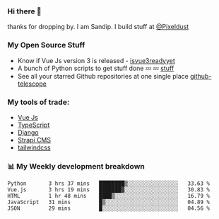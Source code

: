 ### Hi there 👋

thanks for dropping by.
I am Sandip. I build stuff at [@Pixeldust](github.com/pixeldust-in/)

###  **My Open Source Stuff**

 - Know if Vue Js version 3 is released -  [isvue3readyyet](https://github.com/sandiprb/isvue3readyyet)
 - A bunch of Python scripts to get stuff done 💤 💤 [stuff](https://github.com/sandiprb/stuff)
 - See all your starred Github repositories at one single place [github-telescope](https://github.com/sandiprb/github-telescope)



###  **My tools of trade:**
 - [Vue Js](https://github.com/vuejs/vue/)
 - [TypeScript](https://github.com/microsoft/TypeScript)
 - [Django](github.com/django/django)
 - [Strapi CMS](github.com/strapi/strapi)
 - [tailwindcss](https://github.com/tailwindlabs/tailwindcss)


###  📊 **My Weekly development breakdown**
<!--START_SECTION:waka-->
```text
Python       3 hrs 37 mins   ████████▒░░░░░░░░░░░░░░░░   33.63 % 
Vue.js       3 hrs 19 mins   ███████▓░░░░░░░░░░░░░░░░░   30.83 % 
HTML         1 hr 48 mins    ████▒░░░░░░░░░░░░░░░░░░░░   16.79 % 
JavaScript   31 mins         █▒░░░░░░░░░░░░░░░░░░░░░░░   04.89 % 
JSON         29 mins         █░░░░░░░░░░░░░░░░░░░░░░░░   04.56 % 
```
<!--END_SECTION:waka-->
